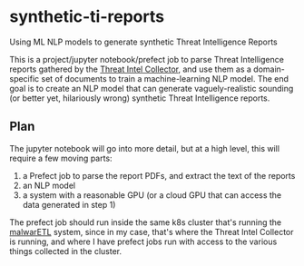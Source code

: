 # synthetic-ti-reports
Using ML NLP models to generate synthetic Threat Intelligence Reports

This is a project/jupyter notebook/prefect job to parse Threat Intelligence reports gathered by 
the [Threat Intel Collector](https://github.com/g-clef/ThreatIntelCollector), and use them as a domain-specific 
set of documents to train a machine-learning NLP model. The end goal is to create an NLP model that can 
generate vaguely-realistic sounding (or better yet, hilariously wrong) synthetic Threat Intelligence
reports.

## Plan

The jupyter notebook will go into more detail, but at a high level, this will require a few moving parts:
 1. a Prefect job to parse the report PDFs, and extract the text of the reports
 2. an NLP model
 3. a system with a reasonable GPU (or a cloud GPU that can access the data generated in step 1)

The prefect job should run inside the same k8s cluster that's running the
[malwarETL](https://github.com/g-clef/malwarETL-k8s) system, since in my case, that's where the Threat Intel 
Collector is running, and where I have prefect jobs run with access to the various things collected in the
cluster.
